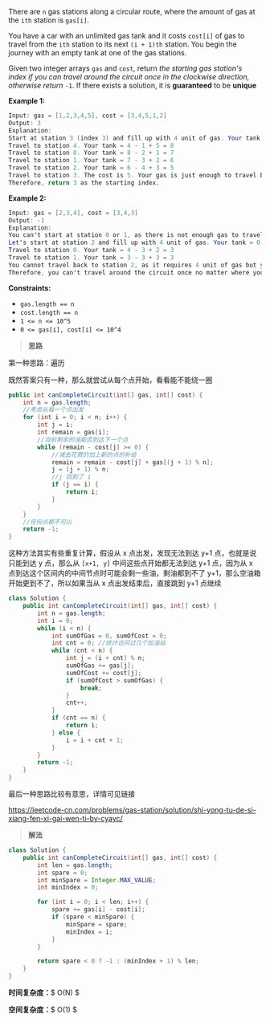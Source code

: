 There are `n` gas stations along a circular route, where the amount of gas at the `ith` station is `gas[i]`.

You have a car with an unlimited gas tank and it costs `cost[i]` of gas to travel from the `ith` station to its next `(i + 1)th` station. You begin the journey with an empty tank at one of the gas stations.

Given two integer arrays `gas` and `cost`, return *the starting gas station's index if you can travel around the circuit once in the clockwise direction, otherwise return* `-1`. If there exists a solution, it is **guaranteed** to be **unique**

 

**Example 1:**

```java
Input: gas = [1,2,3,4,5], cost = [3,4,5,1,2]
Output: 3
Explanation:
Start at station 3 (index 3) and fill up with 4 unit of gas. Your tank = 0 + 4 = 4
Travel to station 4. Your tank = 4 - 1 + 5 = 8
Travel to station 0. Your tank = 8 - 2 + 1 = 7
Travel to station 1. Your tank = 7 - 3 + 2 = 6
Travel to station 2. Your tank = 6 - 4 + 3 = 5
Travel to station 3. The cost is 5. Your gas is just enough to travel back to station 3.
Therefore, return 3 as the starting index.
```

**Example 2:**

```java
Input: gas = [2,3,4], cost = [3,4,3]
Output: -1
Explanation:
You can't start at station 0 or 1, as there is not enough gas to travel to the next station.
Let's start at station 2 and fill up with 4 unit of gas. Your tank = 0 + 4 = 4
Travel to station 0. Your tank = 4 - 3 + 2 = 3
Travel to station 1. Your tank = 3 - 3 + 3 = 3
You cannot travel back to station 2, as it requires 4 unit of gas but you only have 3.
Therefore, you can't travel around the circuit once no matter where you start.
```

 

**Constraints:**

- `gas.length == n`
- `cost.length == n`
- `1 <= n <= 10^5`
- `0 <= gas[i], cost[i] <= 10^4`



> **思路**

第一种思路：遍历

既然答案只有一种，那么就尝试从每个点开始，看看能不能绕一圈

```java
public int canCompleteCircuit(int[] gas, int[] cost) {
    int n = gas.length;
    //考虑从每一个点出发
    for (int i = 0; i < n; i++) {
        int j = i;
        int remain = gas[i];
        //当前剩余的油能否到达下一个点
        while (remain - cost[j] >= 0) {
            //减去花费的加上新的点的补给
            remain = remain - cost[j] + gas[(j + 1) % n];
            j = (j + 1) % n;
            //j 回到了 i
            if (j == i) {
                return i;
            }
        }
    }
    //任何点都不可以
    return -1;
}
```



这种方法其实有些重复计算，假设从 x 点出发，发现无法到达 y+1 点，也就是说只能到达 y 点，那么从 `[x+1, y]` 中间这些点开始都无法到达 y+1 点，因为从 x 点到达这个区间内的中间节点时可能会剩一些油，剩油都到不了 y+1，那么空油箱开始更到不了，所以如果当从 x 点出发结束后，直接跳到 y+1 点继续

```java
class Solution {
    public int canCompleteCircuit(int[] gas, int[] cost) {
        int n = gas.length;
        int i = 0;
        while (i < n) {
            int sumOfGas = 0, sumOfCost = 0;
            int cnt = 0; //统计访问过几个加油站
            while (cnt < n) {
                int j = (i + cnt) % n;
                sumOfGas += gas[j];
                sumOfCost += cost[j];
                if (sumOfCost > sumOfGas) {
                    break;
                }
                cnt++;
            }
            if (cnt == n) {
                return i;
            } else {
                i = i + cnt + 1;
            }
        }
        return -1;
    }
}
```



最后一种思路比较有意思，详情可见链接

https://leetcode-cn.com/problems/gas-station/solution/shi-yong-tu-de-si-xiang-fen-xi-gai-wen-ti-by-cyayc/



> **解法**

```java
class Solution {
    public int canCompleteCircuit(int[] gas, int[] cost) {
        int len = gas.length;
        int spare = 0;
        int minSpare = Integer.MAX_VALUE;
        int minIndex = 0;

        for (int i = 0; i < len; i++) {
            spare += gas[i] - cost[i];
            if (spare < minSpare) {
                minSpare = spare;
                minIndex = i;
            }
        }

        return spare < 0 ? -1 : (minIndex + 1) % len;
    }
}
```

**时间复杂度：**$ O(N) $

**空间复杂度：**$ O(1) $